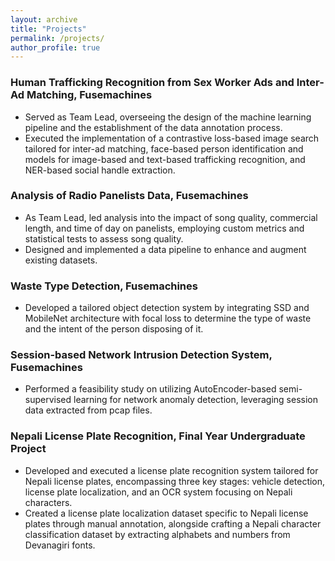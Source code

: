 ```yaml
---
layout: archive
title: "Projects"
permalink: /projects/
author_profile: true
---
```


###  Human Trafficking Recognition from Sex Worker Ads and Inter-Ad Matching, Fusemachines
- Served as Team Lead, overseeing the design of the machine learning pipeline and the establishment of the data annotation process.
- Executed the implementation of a contrastive loss-based image search tailored for inter-ad matching, face-based person identification and models for image-based and text-based trafficking recognition, and NER-based social handle extraction.

### Analysis of Radio Panelists Data, Fusemachines
- As Team Lead, led analysis into the impact of song quality, commercial length, and time of day on panelists, employing custom metrics and statistical tests to assess song quality.
- Designed and implemented a data pipeline to enhance and augment existing datasets.

### Waste Type Detection, Fusemachines
- Developed a tailored object detection system by integrating SSD and MobileNet architecture with focal loss to determine the type of waste and the intent of the person disposing of it.

### Session-based Network Intrusion Detection System, Fusemachines
- Performed a feasibility study on utilizing AutoEncoder-based semi-supervised learning for network anomaly detection, leveraging session data extracted from pcap files.

### Nepali License Plate Recognition, Final Year Undergraduate Project
- Developed and executed a license plate recognition system tailored for Nepali license plates, encompassing three key stages: vehicle detection, license plate localization, and an OCR system focusing on Nepali characters.
- Created a license plate localization dataset specific to Nepali license plates through manual annotation, alongside crafting a Nepali character classification dataset by extracting alphabets and numbers from Devanagiri fonts.